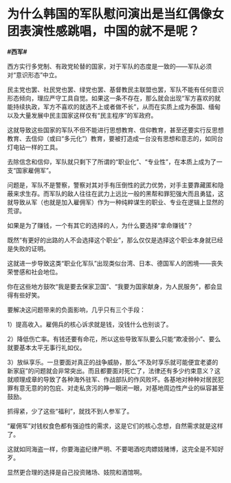 # 为什么韩国的军队慰问演出是当红偶像女团表演性感跳唱，中国的就不是呢？
**#西军#** 

西方实行多党制、有政党轮替的国家，对于军队的态度是一致的——军队必须对“意识形态”中立。

民主党也罢、社民党也罢、绿党也罢、基督教民主联盟也罢，军队不能有任何意识形态倾向，理应严守工具自觉。如果这一条不存在，那么就会出现“军方喜欢的就能持续执政，军方不喜欢的就选不上或者做不长”，从而在实质上成为泰国、缅甸以及大量发展中民主国家这样仅有“民主程序”的军政府。

这就导致这些国家的军队不但不能进行思想教育、信仰教育，甚至还要实行反思想教育、去信仰（或曰“多元化”）教育，要被打造成一台没有思想和意志的，如同台灯电钻一样的工具。

去除信念和信仰，军队就只剩下了所谓的“职业化”、“专业性”，在本质上成为了一支“国家雇佣军”。

问题是，军队不是警察，警察对其对手有压倒性的武力优势，对手主要靠藏匿和隐蔽来求生存。而军队的敌人往往在武力上远比一般的黑帮和罪犯强大而且勇猛，这就导致从军（也就是加入雇佣军）作为一种纯粹谋生的职业、专业在逻辑上显然的荒谬。

如果是为了赚钱，一个有其它的选择的人，为什么要选择“拿命赚钱”？

既然“有更好的出路的人不会选择这个职业”，那么仅仅是选择这个职业本身就已经是失败的证明。

这就进一步导致这类“职业化军队”出现类似台湾、日本、德国军人的困境——丧失荣誉感和社会地位。

你在这些地方鼓吹“我是要去保家卫国”、“我要为国家献身，为人民服务”，都会显得有些好笑。

要解决这问题带来的负面影响，几乎只有三个手段：

1）提高收入。雇佣兵的核心诉求就是钱，没钱什么也别谈了。

2）降低伤亡率。有钱还要有命花，所以这些导致军队要么只能“欺凌弱小”、要么就要基本太平无事行礼如仪。

3）放纵享乐。一旦要面对真正的战争威胁，那么“不及时享乐就可能便宜老婆的新家庭”的问题就会非常突出。而且都要面对死亡了，法律还有多少约束意义？这就顺理成章的导致了各种海外驻军、作战部队的作风败坏。各基地对种种对居民犯罪有意无意的的包庇、对走私贪污的睁一眼闭一眼，对基地周边性产业的纵容甚至鼓励。

抓得紧，少了这些“福利”，就找不到人参军了。

“雇佣军”对钱权食色都有强迫性的需求，这是它们的核心念想，自然需求就是这样了。

这就如同海盗一样，你要海盗纪律严明、不要喝酒吃肉嫖妓赌博，这完全是不知好歹。

显然更合理的选择是自己投资赌场、妓院和酒馆啊。